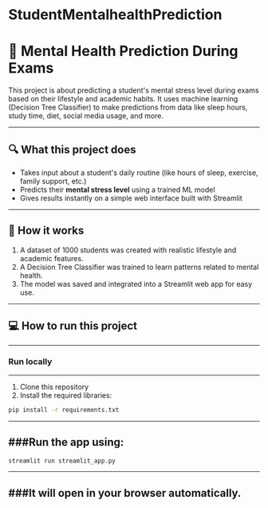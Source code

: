 # StudentMentalhealthPrediction
# 🧠 Mental Health Prediction During Exams

This project is about predicting a student's mental stress level during exams based on their lifestyle and academic habits. It uses machine learning (Decision Tree Classifier) to make predictions from data like sleep hours, study time, diet, social media usage, and more.

---

## 🔍 What this project does

- Takes input about a student's daily routine (like hours of sleep, exercise, family support, etc.)
- Predicts their **mental stress level** using a trained ML model
- Gives results instantly on a simple web interface built with Streamlit

---

## 🧪 How it works

1. A dataset of 1000 students was created with realistic lifestyle and academic features.
2. A Decision Tree Classifier was trained to learn patterns related to mental health.
3. The model was saved and integrated into a Streamlit web app for easy use.

---

## 💻 How to run this project
---
### Run locally
---
1. Clone this repository
2. Install the required libraries:

```bash
pip install -r requirements.txt
```
---
###Run the app using:
---

```bash
streamlit run streamlit_app.py
```
---
###It will open in your browser automatically.
---
